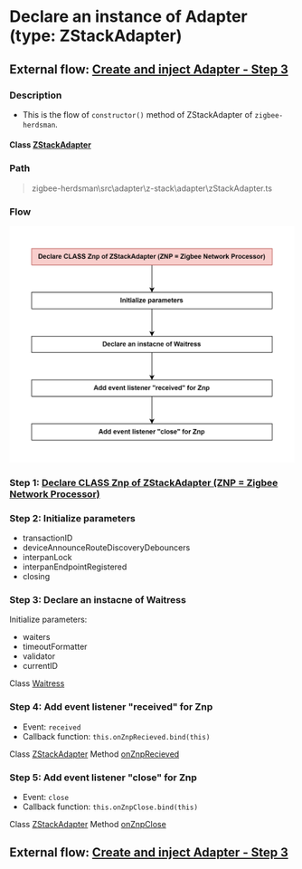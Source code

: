 # Declare an instance of Adapter (type: ZStackAdapter) 

## External flow: [Create and inject Adapter - Step 3](5_3_4_2_create_and_inject_adapter.md#step-3-initialize-an-instance-of-adapter-type-zstackadapter)

### Description
- This is the flow of `constructor()` method of ZStackAdapter of `zigbee-herdsman`.
  
#### Class [ZStackAdapter](...)

### Path
> zigbee-herdsman\src\adapter\z-stack\adapter\zStackAdapter.ts

### Flow

<img src="../images/5_3_4_2_3_declare_an_instance_of_adapter_(type_zstackadapter).png" width="550"/>

### Step 1: [Declare CLASS Znp of ZStackAdapter (ZNP = Zigbee Network Processor)](5_3_4_2_3_1_declare_class_znp_of_zstackadapter_(znp_%3D_zigbee_network_processor).md)

### Step 2: Initialize parameters
- transactionID
- deviceAnnounceRouteDiscoveryDebouncers
- interpanLock
- interpanEndpointRegistered
- closing

### Step 3: Declare an instacne of Waitress
Initialize parameters:
- waiters
- timeoutFormatter
- validator
- currentID

Class [Waitress]()


### Step 4: Add event listener "received" for Znp
- Event: `received`
- Callback function: `this.onZnpRecieved.bind(this)`

Class [ZStackAdapter]()
Method [onZnpRecieved]()

### Step 5: Add event listener "close" for Znp

- Event: `close`
- Callback function: `this.onZnpClose.bind(this)`
  
Class [ZStackAdapter]()
Method [onZnpClose]()

## External flow: [Create and inject Adapter - Step 3](5_3_4_2_create_and_inject_adapter.md#step-3-initialize-an-instance-of-adapter-type-zstackadapter)